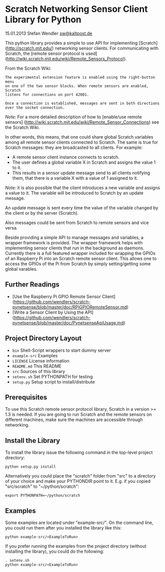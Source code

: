 Scratch Networking Sensor Client Library for Python
===================================================
15.01.2013 Stefan Wendler
sw@kaltpost.de

This python library provides a simple to use API for implementing [Scratch] (http://scratch.mit.edu/) networking sensor clients. For communicating with Scratch, the [remote sensor protocol is used] (http://wiki.scratch.mit.edu/wiki/Remote_Sensors_Protocol).  

From the Scratch Wiki:

	The experimental extension feature is enabled using the right-button menu 
	on one of the two sensor blocks. When remote sensors are enabled, Scratch 
	listens for connections on port 42001.

	Once a connection is established, messages are sent in both directions 
	over the socket connection.

_Note:_ For a more detailed description of how to [enable/use remote sensors] (http://wiki.scratch.mit.edu/wiki/Remote_Sensor_Connections) see the Scratch Wiki.

In other words, this means, that one could share global Scratch variables among all remote sensor clients connected to Scratch. The same is true for Scratch messages: they are broadcasted to all clients. For example: 

* A remote sensor client instance connects to scratch.
* The user defines a global variable X in Scratch and assigns the value 1 to it.
* This results in a sensor update message send to all clients notifying them, that there is a variable X with a value of 1 assigned to it.

_Note:_ it is also possible that the client introduces a new variable and assigns a value to it. The variable will be  introduced to Scratch by an update message.

An update message is sent every time the value of the variable changed  by the client or by the server (Scratch).

Also messages could be sent from Scratch to remote sensors and vice versa. 

Beside providing a simple API to manage messages and variables, a wrapper framework is provided. The wrapper framework helps with implementing sensor clients that run in the background as daemons. Currently there is a full featured wrapper included for wrapping the GPIOs of an Raspberry Pi into an Scratch remote sensor client. This allows one to access the GPIOs of the Pi from Scratch by simply setting/getting some global varables.

Further Readings
----------------

* [Use the Raspberry Pi GPIO Remote Sensor Client] (https://github.com/wendlers/scratch-pynetsense/blob/master/doc/RPiGPIORemoteSensor.md)
* [Write a Sensor Client by Using the API]  (https://github.com/wendlers/scratch-pynetsense/blob/master/doc/PynetsenseApiUsage.md)


Project Directory Layout
------------------------

* `bin`				Shell-Script wrappers to start dummy server
* `example-src`		Examples
* `LICENSE`			License information 
* `README.md`		This README
* `src`				Sources of this library
* `setenv.sh`		Set PYTHONPATH for testing
* `setup.py`		Setup script to install/distribute


Prerequisites
-------------

To use this Scratch remote sensor protocol library, Scratch in a version >= 1.3 is needed. 
If you are going to run Scratch and the remote sensors on different machines, make sure
the machines are accessible through networking.  


Install the Library
-------------------

To install the library issue the following command in the top-level project directory:

	python setup.py install

Alternatively you could place the "scratch" folder from "src" to a directory of
your choice and make your PYTHONDIR point to it. E.g. if you copied "src/scratch"
to "~/python/scratch":

	export PYTHONPATH=~/python/scratch


Examples
--------

Some examples are located under "example-src/". On the command line, 
you could run them after you installed the library like this:

	python example-src/<ExampleToRun>

If you prefer running the examples from the project directory (without installing the library), you 
could do the following:

	. setenv.sh
	python example-src/<ExampleToRun>


